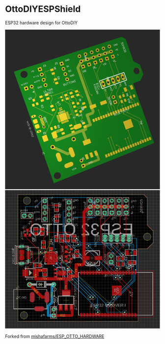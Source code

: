 # OttoDIYESPShield
ESP32 hardware design for OttoDIY

![Image of Yaktocat](https://raw.githubusercontent.com/OttoDIY/OttoDIYESPShield/master/front.png)
![Image of Nemo](https://raw.githubusercontent.com/OttoDIY/OttoDIYESPShield/master/layout.png)

Forked from [mishafarms/ESP_OTTO_HARDWARE](https://github.com/mishafarms/ESP_OTTO_HARDWARE)
